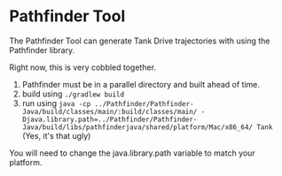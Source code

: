 # Pathfinder Tool

The Pathfinder Tool can generate Tank Drive trajectories with using the Pathfinder library.

Right now, this is very cobbled together.

1. Pathfinder must be in a parallel directory and built ahead of time.
2. build using `./gradlew build`
3. run using 
   `java -cp ../Pathfinder/Pathfinder-Java/build/classes/main/:build/classes/main/ -Djava.library.path=../Pathfinder/Pathfinder-Java/build/libs/pathfinderjava/shared/platform/Mac/x86_64/ Tank`
    (Yes, it's that ugly)

You will need to change the java.library.path variable to match your platform.



